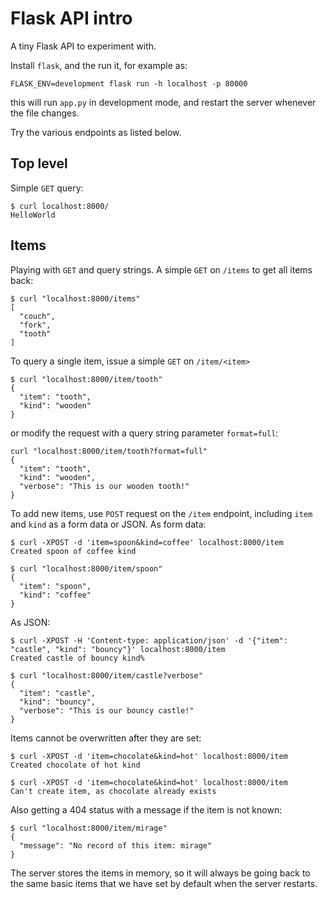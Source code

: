 # Flask API intro

A tiny Flask API to experiment with.

Install `flask`, and the run it, for example as:

```shell
FLASK_ENV=development flask run -h localhost -p 80000
```

this will run `app.py` in development mode, and restart
the server whenever the file changes.

Try the various endpoints as listed below.

## Top level

Simple `GET` query:

```shell
$ curl localhost:8000/
HelloWorld
```

## Items

Playing with `GET` and query strings. A simple `GET` on `/items` to get all
items back:

```shell
$ curl "localhost:8000/items"
[
  "couch",
  "fork",
  "tooth"
]
```

To query a single item, issue a simple `GET` on `/item/<item>`

```shell
$ curl "localhost:8000/item/tooth"
{
  "item": "tooth",
  "kind": "wooden"
}
```

or modify the request with a query string parameter `format=full`:

```shell
curl "localhost:8000/item/tooth?format=full"
{
  "item": "tooth",
  "kind": "wooden",
  "verbose": "This is our wooden tooth!"
}
```

To add new items, use `POST` request on the `/item` endpoint,
including `item` and `kind` as a form data or JSON. As form data:

```shell
$ curl -XPOST -d 'item=spoon&kind=coffee' localhost:8000/item
Created spoon of coffee kind

$ curl "localhost:8000/item/spoon"
{
  "item": "spoon",
  "kind": "coffee"
}
```

As JSON:

```shell
$ curl -XPOST -H 'Content-type: application/json' -d '{"item": "castle", "kind": "bouncy"}' localhost:8000/item
Created castle of bouncy kind%

$ curl "localhost:8000/item/castle?verbose"
{
  "item": "castle",
  "kind": "bouncy",
  "verbose": "This is our bouncy castle!"
}
```

Items cannot be overwritten after they are set:

```shell
$ curl -XPOST -d 'item=chocolate&kind=hot' localhost:8000/item
Created chocolate of hot kind

$ curl -XPOST -d 'item=chocolate&kind=hot' localhost:8000/item
Can't create item, as chocolate already exists
```

Also getting a 404 status with a message if the item is not known:
```shell
$ curl "localhost:8000/item/mirage"
{
  "message": "No record of this item: mirage"
}
```

The server stores the items in memory, so it will always be going back to the
same basic items that we have set by default when the server restarts.
